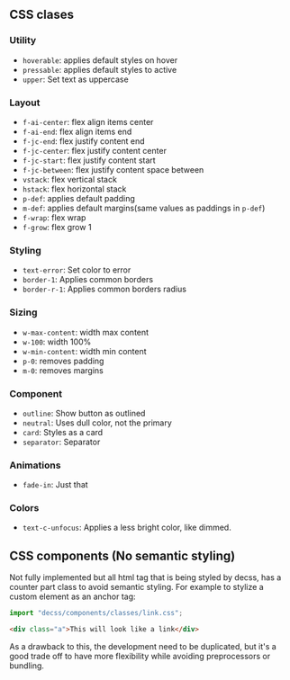 ## CSS clases

### Utility

- `hoverable`: applies default styles on hover
- `pressable`: applies default styles to active
- `upper`: Set text as uppercase

### Layout

- `f-ai-center`: flex align items center
- `f-ai-end`: flex align items end
- `f-jc-end`: flex justify content end
- `f-jc-center`: flex justify content center
- `f-jc-start`: flex justify content start
- `f-jc-between`: flex justify content space between
- `vstack`: flex vertical stack
- `hstack`: flex horizontal stack
- `p-def`: applies default padding
- `m-def`: applies default margins(same values as paddings in `p-def`)
- `f-wrap`: flex wrap
- `f-grow`: flex grow 1

### Styling

- `text-error`: Set color to error
- `border-1`: Applies common borders
- `border-r-1`: Applies common borders radius

### Sizing

- `w-max-content`: width max content
- `w-100`: width 100%
- `w-min-content`: width min content
- `p-0`: removes padding
- `m-0`: removes margins

### Component

- `outline`: Show button as outlined
- `neutral`: Uses dull color, not the primary
- `card`: Styles as a card
- `separator`: Separator

### Animations

- `fade-in`: Just that

### Colors

- `text-c-unfocus`: Applies a less bright color, like dimmed.

## CSS components (No semantic styling)

Not fully implemented but all html tag that is being styled by decss, has a counter part class to avoid semantic styling.
For example to stylize a custom element as an anchor tag:

```javascript
import "decss/components/classes/link.css";
```

```html
<div class="a">This will look like a link</div>
```

As a drawback to this, the development need to be duplicated, but it's a good trade off to have more flexibility while avoiding preprocessors or bundling.
